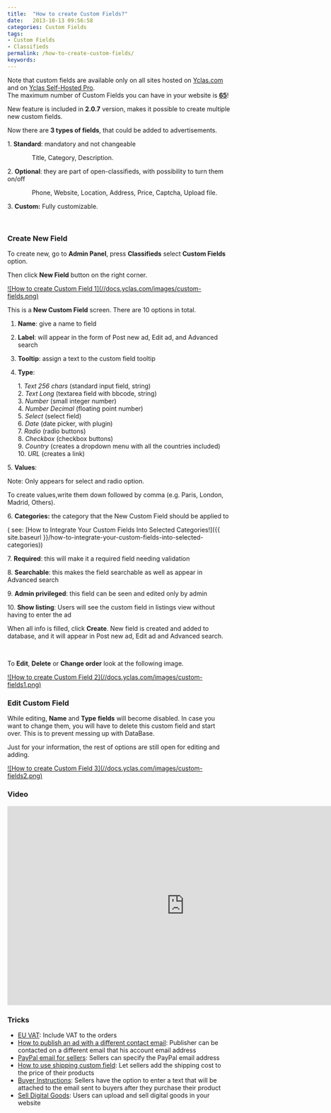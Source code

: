 ```yaml
---
title:  "How to create Custom Fields?"
date:   2013-10-13 09:56:58
categories: Custom Fields
tags: 
- Custom Fields
- Classifieds
permalink: /how-to-create-custom-fields/
keywords: 
---
```


<div class="alert alert-info">
<strong><i class="glyphicon glyphicon-info-sign"></i> </strong> Note that custom fields are available only on all sites hosted on <a href="https://yclas.com">Yclas.com</a> and on <a href="https://selfhosted.yclas.com/themes/yclas-self-hosted-pro.html">Yclas Self-Hosted Pro</a>.
</div>

<div class="alert alert-warning">
<strong><i class="glyphicon glyphicon-warning-sign"></i> </strong> The maximum number of Custom Fields you can have in your website is <strong><u>65</u></strong>!
</div>

New feature is included in **2.0.7** version, makes it possible to create multiple new custom fields.

Now there are **3 types of fields**, that could be added to advertisements.

  1\. **Standard**: mandatory and not changeable

              Title, Category, Description.

  2\. **Optional**: they are part of open-classifieds, with possibility to turn them on/off

              Phone, Website, Location, Address, Price, Captcha, Upload file.

  3\. **Custom:** Fully customizable.

 

### Create New Field

To create new, go to **Admin Panel**, press **Classifieds** select **Custom Fields** option.

Then click **New Field** button on the right corner.

<a href="//docs.yclas.com/images/custom-fields.png" class="thumbnail gallery-item" data-gallery>
![How to create Custom Field 1](//docs.yclas.com/images/custom-fields.png)
</a>

This is a **New Custom Field** screen. There are 10 options in total.

1. **Name**: give a name to field
2. **Label**: will appear in the form of Post new ad, Edit ad, and Advanced search
3. **Tooltip**: assign a text to the custom field tooltip
4. **Type**:

   1\. _Text 256 chars_ (standard input field, string)<br>
   2\. _Text Long_ (textarea field with bbcode, string)<br>
   3\. _Number_ (small integer number)<br>
   4\. _Number Decimal_ (floating point number)<br>
   5\. _Select_ (select field)<br>
   6\. _Date_ (date picker, with plugin)<br>
   7\. _Radio_ (radio buttons)<br>
   8\. _Checkbox_ (checkbox buttons)<br>
   9\. _Country_ (creates a dropdown menu with all the countries included)<br>
   10\. _URL_ (creates a link)<br>
  
5\. **Values**:

   Note: Only appears for select and radio option.

   To create values,write them down followed by comma (e.g. Paris, London, Madrid, Others).

6\. **Categories:** the category that the New Custom Field should be applied to

   ( see: [How to Integrate Your Custom Fields Into Selected Categories!]({{ site.baseurl }}/how-to-integrate-your-custom-fields-into-selected-categories))

7\. **Required**: this will make it a required field needing validation

8\. **Searchable**: this makes the field searchable as well as appear in Advanced search

9\. **Admin privileged**: this field can be seen and edited only by admin

10\. **Show listing**: Users will see the custom field in listings view without having to enter the ad 

When all info is filled, click **Create**. New field is created and added to database, and it will appear in Post new ad, Edit ad and Advanced search.

<br>

To **Edit**, **Delete** or **Change order** look at the following image.

<a href="//docs.yclas.com/images/custom-fields1.png" class="thumbnail gallery-item" data-gallery>
![How to create Custom Field 2](//docs.yclas.com/images/custom-fields1.png)
</a>

### Edit Custom Field

While editing, **Name** and **Type** **fields** will become disabled. In case you want to change them, you will have to delete this custom field and start over. This is to prevent messing up with DataBase.

Just for your information, the rest of options are still open for editing and adding.

<a href="//docs.yclas.com/images/custom-fields2.png" class="thumbnail gallery-item" data-gallery>
![How to create Custom Field 3](//docs.yclas.com/images/custom-fields2.png)
</a>

### Video

<iframe width="800" height="450" src="https://www.youtube.com/embed/n75cISNltPE" frameborder="0" allowfullscreen></iframe>


### Tricks

+ [EU VAT](http://docs.yclas.com/eu-vat/): Include VAT to the orders
+ [How to publish an ad with a different contact email](http://docs.yclas.com/how-to-publish-different-contact-email/): Publisher can be contacted on a different email that his account email address
+ [PayPal email for sellers](http://docs.yclas.com/paypal-email-for-sellers/): Sellers can specify the PayPal email address
+ [How to use shipping custom field](http://docs.yclas.com/use-shipping-custom-field/): Let sellers add the shipping cost to the price of their products
+ [Buyer Instructions](http://docs.yclas.com/buyer-instructions/): Sellers have the option to enter a text that will be attached to the email sent to buyers after they purchase their product
+ [Sell Digital Goods](http://docs.yclas.com/sell-digital-goods/): Users can upload and sell digital goods in your website



